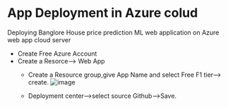 # App Deployment in Azure colud
 Deploying Banglore House price prediction ML web application on Azure web app cloud server
 
 - Create Free Azure Account
 - Create a Resorce--> Web App 
   - Create a Resource group,give App Name and select Free F1 tier--> create.
   ![image](https://user-images.githubusercontent.com/84242964/164133669-40ff85ba-3b45-4ba9-8a66-bb2f822dde5f.png)
   
   - Deployment center-->select source Github-->Save.
